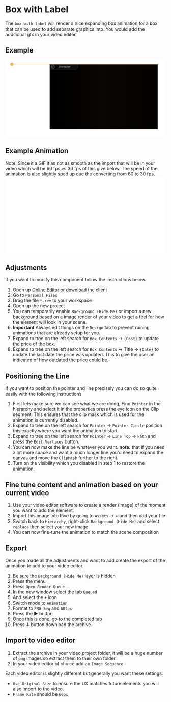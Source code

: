 # Box with Label
The `box with label` will render a nice expanding box animation for a box that can be used to add separate graphics into. You would add the additional gfx in your video editor.

## Example 
![example](assets/example.png)

## Example Animation
Note: Since it a GIF it as not as smooth as the import that will be in your video which will be 60 fps vs 30 fps of this give below. The speed of the animation is also slightly sped up due the converting from 60 to 30 fps.
![example](assets/example.gif)

## Adjustments
If you want to modify this component follow the instructions below.
1. Open up [Online Editor](https://editor.rive.app/) or [download](https://rive.app/downloads) the client 
2. Go to `Personal Files`
3. Drag the file `*.rev` to your workspace
4. Open up the new project
5. You can temporarily enable `Background (Hide Me)` or import a new background based on a image render of your video to get a feel for how the element will look in your scene. 
6. **Important** Always edit things on the `Design` tab to prevent ruining animations that are already setup for you.
7. Expand to tree on the left search for `Box Contents` → `{Cost}` to update the price of the box.
8. Expand to tree on the left search for `Box Contents` → Title → `{Date}` to update the last date the price was updated. This to give the user an indicated of how outdated the price could be.

## Positioning the Line
If you want to position the pointer and line precisely you can do so quite easily with the following instructions
1. First lets make sure we can see what we are doing, Find `Pointer` in the hierarchy and select it in the properties press the eye icon on the Clip segment. This ensures that the clip mask which is used for the animation is currently disabled.
2. Expand to tree on the left search for `Pointer` → `Pointer Circle` position this exactly where you want the animation to start.
3. Expand to tree on the left search for `Pointer` → `Line Top` → `Path` and press the `Edit Vertices` button.
4. You can now make the line be whatever you want. **note:** that if you need a lot more space and want a much longer line you'd need to expand the canvas and move the `ClipMask` further to the right.
5. Turn on the visibility which you disabled in step 1 to restore the animation.

## Fine tune content and animation based on your current video
1. Use your video editor software to create a render (image) of the moment you want to add the element.
2. Import this image into Rive by going to `Assets` → + and then add your file
3. Switch back to `Hierarchy`, right-click `Background (Hide Me)` and select `replace` then select your new image
4. You can now fine-tune the animation to match the scene composition

## Export
Once you made all the adjustments and want to add create the export of the animation to add to your video editor.

1. Be sure the `Background (Hide Me)` layer is hidden
2. Press the menu
3. Press `Open Render Queue`
4. In the new window select the tab `Queued`
5. And select the `+` icon
6. Switch mode to `Animation`
7. Format to `PNG Seq` and `60fps`
8. Press the ▶ button
9. Once this is done, go to the completed tab
10. Press ↓ button download the archive

## Import to video editor

1. Extract the archive in your video project folder, it will be a huge number of `png` images so extract them to their own folder.
2. In your video editor of choice add an `Image Sequence`

Each video editor is slightly different but generally you want these settings:
- `Use Original Size` to ensure the UX matches future elements you will also import to the video. 
- `Frame Rate` should be `60px`

